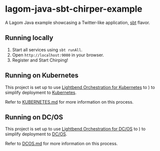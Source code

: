 # lagom-java-sbt-chirper-example

A Lagom Java example showcasing a Twitter-like application, [sbt](https://www.scala-sbt.org/) flavor.

## Running locally

1) Start all services using `sbt runAll`.
2) Open `http://localhost:9000` in your browser.
3) Register and Start Chirping!

## Running on Kubernetes

This project is set up to use [Lightbend Orchestration for Kubernetes](https://developer.lightbend.com/docs/lightbend-orchestration-kubernetes/latest/) to
) to simplify deployment to [Kubernetes](https://kubernetes.io/).

Refer to [KUBERNETES.md](KUBERNETES.md) for more information on this process.

## Running on DC/OS

This project is set up to use [Lightbend Orchestration for DC/OS](<todo>) to
) to simplify deployment to [DC/OS](https://dcos.io/).

Refer to [DCOS.md](DCOS.md) for more information on this process.
